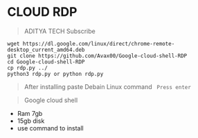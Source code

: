 # CLOUD RDP
> ADITYA TECH
> Subscribe

```
wget https://dl.google.com/linux/direct/chrome-remote-desktop_current_amd64.deb
git clone https://github.com/Avax00/Google-cloud-shell-RDP
cd Google-cloud-shell-RDP
cp rdp.py ../
python3 rdp.py or python rdp.py
```

> After installing paste Debain Linux command
`` Press enter``


> Google cloud shell
- Ram 7gb
- 15gb disk
- use command to install
